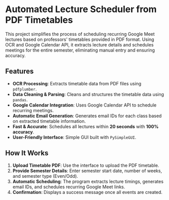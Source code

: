 # Automated Lecture Scheduler from PDF Timetables

This project simplifies the process of scheduling recurring Google Meet lectures based on professors' timetables provided in PDF format. Using OCR and Google Calendar API, it extracts lecture details and schedules meetings for the entire semester, eliminating manual entry and ensuring accuracy.

## Features
- **OCR Processing**: Extracts timetable data from PDF files using `pdfplumber`.
- **Data Cleaning & Parsing**: Cleans and structures the timetable data using `pandas`.
- **Google Calendar Integration**: Uses Google Calendar API to schedule recurring meetings.
- **Automatic Email Generation**: Generates email IDs for each class based on extracted timetable information.
- **Fast & Accurate**: Schedules all lectures within **20 seconds** with **100% accuracy**.
- **User-Friendly Interface**: Simple GUI built with `PySimpleGUI`.

## How It Works
1. **Upload Timetable PDF**: Use the interface to upload the PDF timetable.
2. **Provide Semester Details**: Enter semester start date, number of weeks, and semester type (Even/Odd).
3. **Automatic Scheduling**: The program extracts lecture timings, generates email IDs, and schedules recurring Google Meet links.
4. **Confirmation**: Displays a success message once all events are created.
